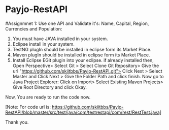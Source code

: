 # Payjo-RestAPI
#Assignmnet 1: Use one API and Validate it's: Name, Capital, Region, Currencies and Population:

1. You must have JAVA installed in your system.
2. Eclipse install in your system.
3. TestNG plugIn should be installed in eclipse form its Market Place.
4. Maven plugIn should be installed in eclipse form its Market Place.
5. Install Eclipse EGit plugin into your eclipse. 
  if already installed then, Open Perspective> Select Git > Select Clone Git Repository> Give the url "https://github.com/skiitbbs/Payjo-RestAPI.git"> Click Next > Select Master and Click Next > Give the Folder Path and click finish. Now go to Java Project Explorer: Click on Import> Select Existing Maven Projects> Give Root Directory and click Okay.
  
Now, You are ready to run the code now.

[Note: For code url is: https://github.com/skiitbbs/Payjo-RestAPI/blob/master/src/test/java/com/testrestapi/com/rest/RestTest.java]

Thank you.
